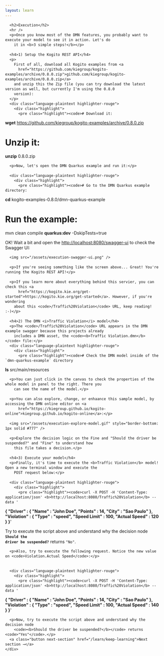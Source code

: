 ```yaml
---
layout: learn
---
```

<div id="section-execution" class="learn-section">
  <div class="learn-home-content">
    <div class="page">

      <h2>Execution</h2>
      <hr />
      <p>Once you know most of the DMN features, you probably want to execute your model to see it in action. Let's do
        it in <b>3 simple steps!</b></p>

      <h4>1) Setup the Kogito REST API</h4>
      <p>
        First of all, download all Kogito examples from <a
          href="https://github.com/kiegroup/kogito-examples/archive/0.8.0.zip">github.com/kiegroup/kogito-examples/archive/0.8.0.zip</a>
        and unzip this the Zip file (you can try download the latest version as well, but currently I'm using the 0.8.0
        version):
      </p>
      <div class="language-plaintext highlighter-rouge">
        <div class="highlight">
          <pre class="highlight"><code># Download it:
<b>wget</b> https://github.com/kiegroup/kogito-examples/archive/0.8.0.zip

# Unzip it:
<b>unzip</b> 0.8.0.zip</code></pre>
        </div>
      </div>

      <p>Now, let's open the DMN Quarkus example and run it:</p>

      <div class="language-plaintext highlighter-rouge">
        <div class="highlight">
          <pre class="highlight"><code># Go to the DMN Quarkus example directory:
<b>cd</b> kogito-examples-0.8.0/dmn-quarkus-example 

# Run the example:
mvn clean compile <b>quarkus:dev</b> -DskipTests=true</code></pre>
        </div>
      </div>
      <p>OK! Wait a bit and open the <a href="localhost:8080/swagger-ui">http://localhost:8080/swagger-ui</a> to check
        the Swagger UI:</p>

      <img src="/assets/execution-swagger-ui.png" />

      <p>If you're seeing something like the screen above... Great! You're running the Kogito REST API!</p>

      <p>If you learn more about everything behind this servier, you can check this <a
          href="https://kogito.kie.org/get-started">https://kogito.kie.org/get-started</a>. However, if you're wondering
        about this <code>/Traffic%20Violation</code> URL, keep reading! :-)</p>

      <h4>2) The DMN <i>Traffic Violation</i> model</h4>
      <p>The <code>/Traffic%20Violation</code> URL appears in the DMN example swagger because this projects already
        includes a DMN asset, the <code><b>Traffic Violation.dmn</b></code> file:</p>
      <div class="language-plaintext highlighter-rouge">
        <div class="highlight">
          <pre class="highlight"><code># Check the DMN model inside of the `dmn-quarkus-example` directory
<b>ls</b> src/main/resources</code></pre>
        </div>
      </div>

      <p>You can just click in the canvas to check the properties of the whole model in panel to the right. There you
        can see the name of the model.</p>

      <p>You can also explore, change, or enhaance this sample model, by accessing the DMN online editor on <a
          href="https://kiegroup.github.io/kogito-online">kiegroup.github.io/kogito-online</a>:</p>

      <img src="/assets/execution-explore-model.gif" style="border-bottom: 1px solid #777" />

      <p>Explore the decision logic on the Fine and "Should the driver be suspended?" and "Fine" to understand how
        this file takes a decision.</p>

      <h4>3) Execute your model</h4>
      <p>Finally, it's time to execute the <b>Traffic Violation</b> model! Open a new terminal window and execute the
        POST request below:</p>

      <div class="language-plaintext highlighter-rouge">
        <div class="highlight">
          <pre class="highlight"><code>curl -X POST -H 'Content-Type: application/json' <b>http://localhost:8080/Traffic%20Violation</b> --data '
<b>{
  "Driver" : {
    "Name" : "John Doe",
    "Points" : 14,
    "City" : "Sao Paulo"
  },
  "Violation" : {
    "Type" : "speed",
    "Speed Limit" : 100,
    "Actual Speed" : 120
  }
}</b>'</code></pre>
        </div>
      </div>
      <p>Try to execute the script above and understand why the decision node
        <code><b>Should the driver be suspended?</b></code> returns <code>"No"</code>.</p>

      <p>Also, try to execute the following request. Notice the new value on <code>Violation.Actual Speed</code>:</p>


      <div class="language-plaintext highlighter-rouge">
        <div class="highlight">
          <pre class="highlight"><code>curl -X POST -H 'Content-Type: application/json' <b>http://localhost:8080/Traffic%20Violation</b> --data '
<b>{
  "Driver" : {
    "Name" : "John Doe",
    "Points" : 14,
    "City" : "Sao Paulo"
  },
  "Violation" : {
    "Type" : "speed",
    "Speed Limit" : 100,
    "Actual Speed" : 140
  }
}</b>'</code></pre>
        </div>
      </div>

      <p>Now, try to execute the script above and understand why the decision node
        <code><b>Should the driver be suspended?</b></code> returns <code>"Yes"</code>.</p>
      <a class="button next-section" href="/learn/keep-learning">Next section →</a>
    </div>
  </div>
</div>
